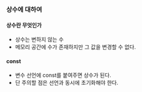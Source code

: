### 상수에 대하여
#### 상수란 무엇인가
- 상수는 변하지 않는 수
- 메모리 공간에 수가 존재하지만 그 값을 변경할 수 없다.
#### const
- 변수 선언에 const를 붙여주면 상수가 된다.  
- 단 주의할 점은 선언과 동시에 초기화해야 한다.
